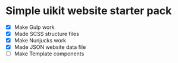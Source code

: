 # Simple uikit website starter pack

- [x] Make Gulp work
- [x] Made SCSS structure files
- [x] Make Nunjucks work
- [x] Made JSON website data file
- [ ] Make Template components